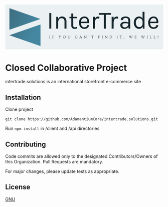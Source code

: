 ![alt text](https://github.com/AdamantiumCore/intertrade.solutions/blob/master/temp_assets/InterTrade_Logo.png?raw=true)

# Closed Collaborative Project
intertrade.solutions is an international storefront e-commerce site

## Installation
Clone project
```
git clone https://github.com/AdamantiumCore/intertrade.solutions.git
```
Run ```npm install``` in /client and /api directories

## Contributing
Code commits are allowed only to the designated Contributors/Owners of this Organization. Pull Requests are mandatory.

For major changes, please update tests as appropriate.

## License
[GNU](https://www.privacypolicies.com/blog/types-software-licenses/#Gnu_License)
